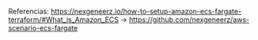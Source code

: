 Referencias:
https://nexgeneerz.io/how-to-setup-amazon-ecs-fargate-terraform/#What_is_Amazon_ECS
-> https://github.com/nexgeneerz/aws-scenario-ecs-fargate
